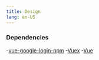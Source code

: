 ```yaml
---
title: Design
lang: en-US
---
```


### Dependencies
-[vue-google-login-npm](https://www.npmjs.com/package/vue-google-login)
-[Vuex](https://vuex.vuejs.org/installation.html)
-[Vue](https://vuejs.org/v2/guide/installation.html)